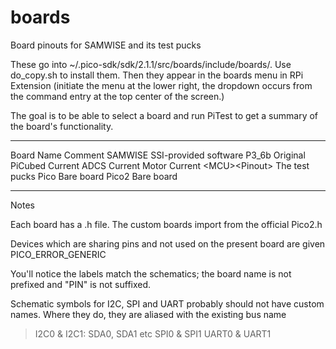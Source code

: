 # boards
Board pinouts for SAMWISE and its test pucks

These go into ~/.pico-sdk/sdk/2.1.1/src/boards/include/boards/.  Use do_copy.sh to install them.  Then they appear in the boards menu in RPi Extension (initiate the menu at the lower right, the dropdown occurs from the command entry at the top center of the screen.)

The goal is to be able to select a board and run PiTest to get a summary
of the board's functionality.

  -------------------- -----------------------
  Board Name           Comment
  SAMWISE              SSI-provided software
  P3_6b                Original
  PiCubed              Current
  ADCS                 Current
  Motor                Current
  \<MCU\>\<Pinout\>    The test pucks
  Pico                 Bare board
  Pico2                Bare board
  -------------------- -----------------------

Notes

Each board has a .h file. The custom boards import from the official
Pico2.h

Devices which are sharing pins and not used on the present board are
given PICO_ERROR_GENERIC

You'll notice the labels match the schematics; the board name is not
prefixed and "PIN" is not suffixed.

Schematic symbols for I2C, SPI and UART probably should not have custom
names. Where they do, they are aliased with the existing bus name

> I2C0 & I2C1: SDA0, SDA1 etc
> SPI0 & SPI1
> UART0 & UART1

